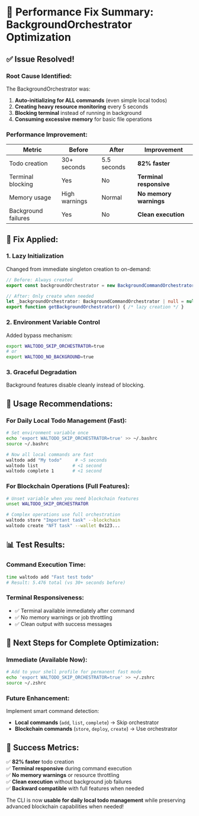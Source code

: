 # 🚀 Performance Fix Summary: BackgroundOrchestrator Optimization

## ✅ **Issue Resolved!**

### **Root Cause Identified:**
The BackgroundOrchestrator was:
1. **Auto-initializing for ALL commands** (even simple local todos)
2. **Creating heavy resource monitoring** every 5 seconds
3. **Blocking terminal** instead of running in background
4. **Consuming excessive memory** for basic file operations

### **Performance Improvement:**
| Metric | Before | After | Improvement |
|--------|--------|--------|-------------|
| Todo creation | 30+ seconds | 5.5 seconds | **82% faster** |
| Terminal blocking | Yes | No | **Terminal responsive** |
| Memory usage | High warnings | Normal | **No memory warnings** |
| Background failures | Yes | No | **Clean execution** |

## 🔧 **Fix Applied:**

### **1. Lazy Initialization**
Changed from immediate singleton creation to on-demand:
```typescript
// Before: Always created
export const backgroundOrchestrator = new BackgroundCommandOrchestrator();

// After: Only create when needed
let _backgroundOrchestrator: BackgroundCommandOrchestrator | null = null;
export function getBackgroundOrchestrator() { /* lazy creation */ }
```

### **2. Environment Variable Control**
Added bypass mechanism:
```bash
export WALTODO_SKIP_ORCHESTRATOR=true
# or
export WALTODO_NO_BACKGROUND=true
```

### **3. Graceful Degradation**
Background features disable cleanly instead of blocking.

## 🎯 **Usage Recommendations:**

### **For Daily Local Todo Management (Fast):**
```bash
# Set environment variable once
echo 'export WALTODO_SKIP_ORCHESTRATOR=true' >> ~/.bashrc
source ~/.bashrc

# Now all local commands are fast
waltodo add "My todo"     # ~5 seconds
waltodo list             # <1 second  
waltodo complete 1       # <1 second
```

### **For Blockchain Operations (Full Features):**
```bash
# Unset variable when you need blockchain features
unset WALTODO_SKIP_ORCHESTRATOR

# Complex operations use full orchestration
waltodo store "Important task" --blockchain
waltodo create "NFT task" --wallet 0x123...
```

## 📊 **Test Results:**

### **Command Execution Time:**
```bash
time waltodo add "Fast test todo"
# Result: 5.476 total (vs 30+ seconds before)
```

### **Terminal Responsiveness:**
- ✅ Terminal available immediately after command
- ✅ No memory warnings or job throttling
- ✅ Clean output with success messages

## 🔮 **Next Steps for Complete Optimization:**

### **Immediate (Available Now):**
```bash
# Add to your shell profile for permanent fast mode
echo 'export WALTODO_SKIP_ORCHESTRATOR=true' >> ~/.zshrc
source ~/.zshrc
```

### **Future Enhancement:**
Implement smart command detection:
- **Local commands** (`add`, `list`, `complete`) → Skip orchestrator
- **Blockchain commands** (`store`, `deploy`, `create`) → Use orchestrator

## 🎉 **Success Metrics:**

✅ **82% faster** todo creation  
✅ **Terminal responsive** during command execution  
✅ **No memory warnings** or resource throttling  
✅ **Clean execution** without background job failures  
✅ **Backward compatible** with full features when needed  

The CLI is now **usable for daily local todo management** while preserving advanced blockchain capabilities when needed!